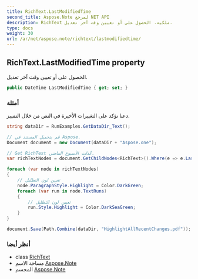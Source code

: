 ```yaml
---
title: RichText.LastModifiedTime
second_title: Aspose.Note لمرجع NET API
description: RichText ملكية. الحصول على أو تعيين وقت آخر تعديل.
type: docs
weight: 30
url: /ar/net/aspose.note/richtext/lastmodifiedtime/
---
```

## RichText.LastModifiedTime property

الحصول على أو تعيين وقت آخر تعديل.

```csharp
public DateTime LastModifiedTime { get; set; }
```

### أمثلة

دعنا نؤكد على التغييرات الأخيرة في النص من خلال التمييز.

```csharp
string dataDir = RunExamples.GetDataDir_Text();

// قم بتحميل المستند في Aspose.
Document document = new Document(dataDir + "Aspose.one");

// Get RichText عُدلت الأسبوع الماضي.
var richTextNodes = document.GetChildNodes<RichText>().Where(e => e.LastModifiedTime >= DateTime.Today.Subtract(TimeSpan.FromDays(7)));

foreach (var node in richTextNodes)
{
    // تعيين لون التظليل
    node.ParagraphStyle.Highlight = Color.DarkGreen;
    foreach (var run in node.TextRuns)
    {
        // تعيين لون التظليل
        run.Style.Highlight = Color.DarkSeaGreen;
    }
}

document.Save(Path.Combine(dataDir, "HighlightAllRecentChanges.pdf"));
```

### أنظر أيضا

* class [RichText](../)
* مساحة الاسم [Aspose.Note](../../richtext/)
* المجسم [Aspose.Note](../../../)


